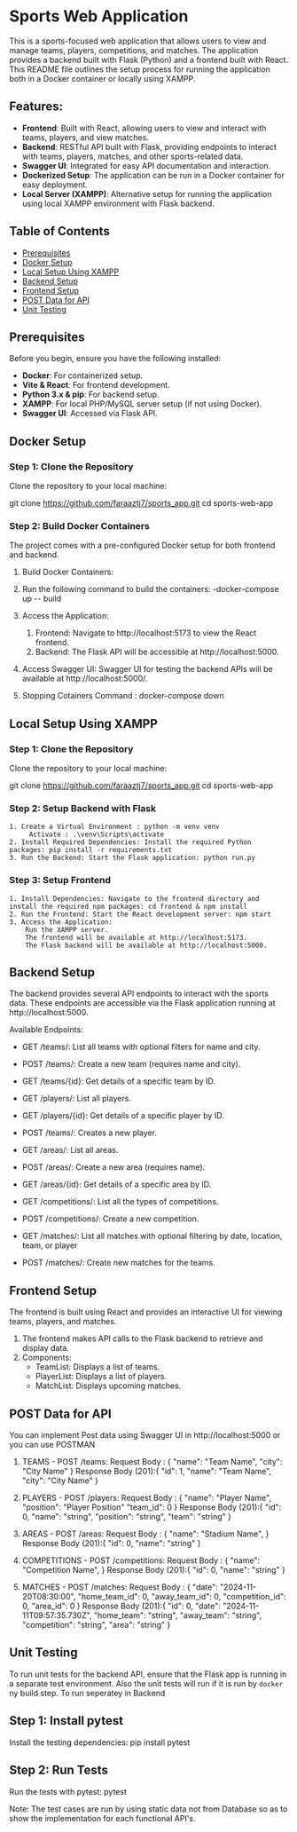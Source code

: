 # Sports Web Application

This is a sports-focused web application that allows users to view and manage teams, players, competitions, and matches. The application provides a backend built with Flask (Python) and a frontend built with React. This README file outlines the setup process for running the application both in a Docker container or locally using XAMPP.

## Features:
- **Frontend**: Built with React, allowing users to view and interact with teams, players, and view matches.
- **Backend**: RESTful API built with Flask, providing endpoints to interact with teams, players, matches, and other sports-related data.
- **Swagger UI**: Integrated for easy API documentation and interaction.
- **Dockerized Setup**: The application can be run in a Docker container for easy deployment.
- **Local Server (XAMPP)**: Alternative setup for running the application using local XAMPP environment with Flask backend.

## Table of Contents
- [Prerequisites](#prerequisites)
- [Docker Setup](#docker-setup)
- [Local Setup Using XAMPP](#local-setup-using-xampp)
- [Backend Setup](#backend-setup)
- [Frontend Setup](#frontend-setup)
- [POST Data for API](#post-data-for-api)
- [Unit Testing](#unit-testing)

## Prerequisites

Before you begin, ensure you have the following installed:
- **Docker**: For containerized setup.
- **Vite & React**: For frontend development.
- **Python 3.x & pip**: For backend setup.
- **XAMPP**: For local PHP/MySQL server setup (if not using Docker).
- **Swagger UI**: Accessed via Flask API.

## Docker Setup

### Step 1: Clone the Repository
Clone the repository to your local machine:

git clone https://github.com/faraaztj7/sports_app.git
cd sports-web-app

### Step 2: Build Docker Containers
The project comes with a pre-configured Docker setup for both frontend and backend.
1. Build Docker Containers: 
2. Run the following command to build the containers: -docker-compose up -- build

3. Access the Application:
    1. Frontend: Navigate to http://localhost:5173 to view the React frontend.
    2. Backend: The Flask API will be accessible at http://localhost:5000.

4. Access Swagger UI: Swagger UI for testing the backend APIs will be available at http://localhost:5000/.
5. Stopping Cotainers Command : docker-compose down

## Local Setup Using XAMPP

### Step 1: Clone the Repository
Clone the repository to your local machine:

git clone https://github.com/faraaztj7/sports_app.git
cd sports-web-app

### Step 2: Setup Backend with Flask
    1. Create a Virtual Environment : python -m venv venv
         Activate : .\venv\Scripts\activate
    2. Install Required Dependencies: Install the required Python packages: pip install -r requirements.txt
    3. Run the Backend: Start the Flask application: python run.py

### Step 3: Setup Frontend
    1. Install Dependencies: Navigate to the frontend directory and install the required npm packages: cd frontend & npm install
    2. Run the Frontend: Start the React development server: npm start
    3. Access the Application:
        Run the XAMPP server.
        The frontend will be available at http://localhost:5173.
        The Flask backend will be available at http://localhost:5000.

## Backend Setup
The backend provides several API endpoints to interact with the sports data. These endpoints are accessible via the Flask application running at http://localhost:5000.

Available Endpoints:
- GET /teams/: List all teams with optional filters for name and city.
- POST /teams/: Create a new team (requires name and city).
- GET /teams/{id}: Get details of a specific team by ID.

- GET /players/: List all players.
- GET /players/{id}: Get details of a specific player by ID.
- POST /teams/: Creates a new player.

- GET /areas/: List all areas.
- POST /areas/: Create a new area (requires name).
- GET /areas/{id}: Get details of a specific area by ID.

- GET /competitions/: List all the types of competitions.
- POST /competitions/: Create a new competition.

- GET /matches/: List all matches with optional filtering by date, location, team, or player
- POST /matches/: Create new matches for the teams.

## Frontend Setup
The frontend is built using React and provides an interactive UI for viewing teams, players, and matches.

1. The frontend makes API calls to the Flask backend to retrieve and display data.
2. Components:
    - TeamList: Displays a list of teams.
    - PlayerList: Displays a list of players.
    - MatchList: Displays upcoming matches.

## POST Data for API
You can implement Post data using Swagger UI in http://localhost:5000 or you can use POSTMAN

1. TEAMS - POST /teams:
        Request Body : {
                        "name": "Team Name",
                        "city": "City Name"
                        }
        Response Body (201):{
                            "id": 1,
                            "name": "Team Name",
                            "city": "City Name"
                            }

2. PLAYERS  - POST /players:
        Request Body : {
                        "name": "Player Name",
                        "position": "Player Position"
                        "team_id": 0
                        }
        Response Body (201):{
                            "id": 0,
                            "name": "string",
                            "position": "string",
                            "team": "string"
                            }

3. AREAS  - POST /areas:
        Request Body : {
                        "name": "Stadium Name",
                        }
        Response Body (201):{
                            "id": 0,
                            "name": "string"
                            }

4. COMPETITIONS  - POST /competitions:
        Request Body : {
                        "name": "Competition Name",
                        }
        Response Body (201):{
                            "id": 0,
                            "name": "string"
                            }
                        
5. MATCHES  - POST /matches:
        Request Body : {
                        "date": "2024-11-20T08:30:00",
                        "home_team_id": 0,
                        "away_team_id": 0,
                        "competition_id": 0,
                        "area_id": 0
                        }
        Response Body (201):{
                            "id": 0,
                            "date": "2024-11-11T09:57:35.730Z",
                            "home_team": "string",
                            "away_team": "string",
                            "competition": "string",
                            "area": "string"
                            }  

## Unit Testing
To run unit tests for the backend API, ensure that the Flask app is running in a separate test environment.
Also the unit tests will run if it is run by `docker` ny build step.
To run seperatey in Backend

## Step 1: Install pytest
Install the testing dependencies: pip install pytest

## Step 2: Run Tests
Run the tests with pytest: pytest

Note: The test cases are run by using static data not from Database so as to show the implementation for each functional API's.
